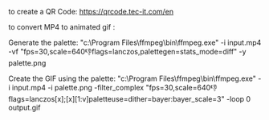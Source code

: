 to create a QR Code:
https://qrcode.tec-it.com/en

to convert MP4 to animated gif :

Generate the palette:
"c:\Program Files\ffmpeg\bin\ffmpeg.exe" -i input.mp4 -vf "fps=30,scale=640:-1:flags=lanczos,palettegen=stats_mode=diff" -y palette.png

Create the GIF using the palette:
"c:\Program Files\ffmpeg\bin\ffmpeg.exe" -i input.mp4 -i palette.png -filter_complex "fps=30,scale=640:-1:flags=lanczos[x];[x][1:v]paletteuse=dither=bayer:bayer_scale=3" -loop 0 output.gif